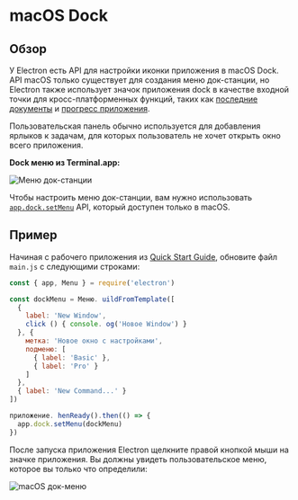 # macOS Dock

## Обзор

У Electron есть API для настройки иконки приложения в macOS Dock. API macOS только существует для создания меню док-станции, но Electron также использует значок приложения dock в качестве входной точки для кросс-платформенных функций, таких как [последние документы](./recent-documents.md) и [прогресс приложения](./progress-bar.md).

Пользовательская панель обычно используется для добавления ярлыков к задачам, для которых пользователь не хочет открыть окно всего приложения.

__Dock меню из Terminal.app:__

![Меню док-станции](https://cloud.githubusercontent.com/assets/639601/5069962/6032658a-6e9c-11e4-9953-aa84006bdfff.png)

Чтобы настроить меню док-станции, вам нужно использовать [`app.dock.setMenu`](../api/dock.md#docksetmenumenu-macos) API, который доступен только в macOS.

## Пример

Начиная с рабочего приложения из [Quick Start Guide](quick-start.md), обновите файл `main.js` с следующими строками:

```javascript fiddle='docs/fiddles/features/macos-dock-menu'
const { app, Menu } = require('electron')

const dockMenu = Меню. uildFromTemplate([
  {
    label: 'New Window',
    click () { console. og('Новое Window') }
  }, {
    метка: 'Новое окно с настройками',
    подменю: [
      { label: 'Basic' },
      { label: 'Pro' }
    ]
  },
  { label: 'New Command...' }
])

приложение. henReady().then(() => {
  app.dock.setMenu(dockMenu)
})
```

После запуска приложения Electron щелкните правой кнопкой мыши на значке приложения. Вы должны увидеть пользовательское меню, которое вы только что определили:

![macOS док-меню](../images/macos-dock-menu.png)
